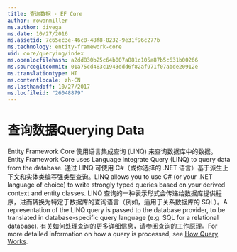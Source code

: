 ```yaml
---
title: 查询数据 - EF Core
author: rowanmiller
ms.author: divega
ms.date: 10/27/2016
ms.assetid: 7c65ec3e-46c8-48f8-8232-9e31f96c277b
ms.technology: entity-framework-core
uid: core/querying/index
ms.openlocfilehash: a2dd830b25c64b007a881c105a87b5c631b00266
ms.sourcegitcommit: 01a75cd483c1943ddd6f82af971f07abde20912e
ms.translationtype: HT
ms.contentlocale: zh-CN
ms.lasthandoff: 10/27/2017
ms.locfileid: "26048879"
---
```

# <a name="querying-data"></a><span data-ttu-id="05804-102">查询数据</span><span class="sxs-lookup"><span data-stu-id="05804-102">Querying Data</span></span>

<span data-ttu-id="05804-103">Entity Framework Core 使用语言集成查询 (LINQ) 来查询数据库中的数据。</span><span class="sxs-lookup"><span data-stu-id="05804-103">Entity Framework Core uses Language Integrate Query (LINQ) to query data from the database.</span></span> <span data-ttu-id="05804-104">通过 LINQ 可使用 C#（或你选择的 .NET 语言）基于派生上下文和实体类编写强类型查询。</span><span class="sxs-lookup"><span data-stu-id="05804-104">LINQ allows you to use C# (or your .NET language of choice) to write strongly typed queries based on your derived context and entity classes.</span></span> <span data-ttu-id="05804-105">LINQ 查询的一种表示形式会传递给数据库提供程序，进而转换为特定于数据库的查询语言（例如，适用于关系数据库的 SQL）。</span><span class="sxs-lookup"><span data-stu-id="05804-105">A representation of the LINQ query is passed to the database provider, to be translated in database-specific query language (e.g. SQL for a relational database).</span></span> <span data-ttu-id="05804-106">有关如何处理查询的更多详细信息，请参阅[查询的工作原理](overview.md)。</span><span class="sxs-lookup"><span data-stu-id="05804-106">For more detailed information on how a query is processed, see [How Query Works](overview.md).</span></span>
